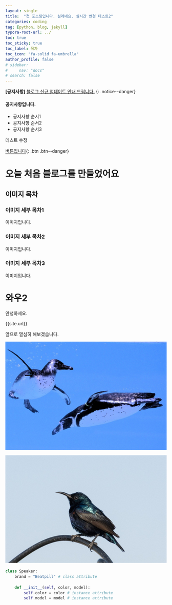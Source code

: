 ```yaml
---
layout: single
title:  "첫 포스팅입니다. 설레네요. 실시간 변경 테스트2"
categories: coding
tag: [python, blog, jekyll]
typora-root-url: ../
toc: true
toc_sticky: true
toc_label: 목차
toc_icon: "fa-solid fa-umbrella"
author_profile: false
# sidebar:
#     nav: "docs"
# search: false
---
```


**[공지사항]** [블로그 신규 업데이트 안내 드립니다.](https://mmistakes.github.io/minimal-mistakes/docs/utility-classes/#notices)
{: .notice--danger}

<div class="notice--success">
<h4>공지사항입니다.</h4>
<ul>
    <li>공지사항 순서1</li>
    <li>공지사항 순서2</li>
    <li>공지사항 순서3</li>
</ul>
</div>
테스트 수정



[버튼입니다](https://google.com){: .btn .btn--danger}

# 오늘 처음 블로그를 만들었어요

## 이미지 목차

### 이미지 세부 목차1

이미지입니다.

### 이미지 세부 목차2

이미지입니다.

### 이미지 세부 목차3

이미지입니다.



# 와우2

안녕하세요.








{{site.url}}


앞으로 열심히 해보겠습니다.

![penguin-8751952_1280](/images/2024-05-22-first/penguin-8751952_1280.jpg)



![bird-8763079_1280](/images/2024-05-22-first/bird-8763079_1280.jpg)

```python
class Speaker:
    brand = "Beatpill" # class attribute

    def __init__(self, color, model):
        self.color = color # instance attribute
        self.model = model # instance attribute
```







